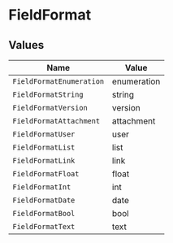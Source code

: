 # FieldFormat


## Values

| Name                     | Value                    |
| ------------------------ | ------------------------ |
| `FieldFormatEnumeration` | enumeration              |
| `FieldFormatString`      | string                   |
| `FieldFormatVersion`     | version                  |
| `FieldFormatAttachment`  | attachment               |
| `FieldFormatUser`        | user                     |
| `FieldFormatList`        | list                     |
| `FieldFormatLink`        | link                     |
| `FieldFormatFloat`       | float                    |
| `FieldFormatInt`         | int                      |
| `FieldFormatDate`        | date                     |
| `FieldFormatBool`        | bool                     |
| `FieldFormatText`        | text                     |